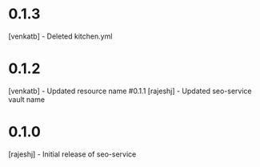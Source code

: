 # 0.1.3
[venkatb] - Deleted kitchen.yml 
# 0.1.2
[venkatb] - Updated resource name 
#0.1.1
[rajeshj] - Updated seo-service vault name
# 0.1.0
[rajeshj] - Initial release of seo-service
